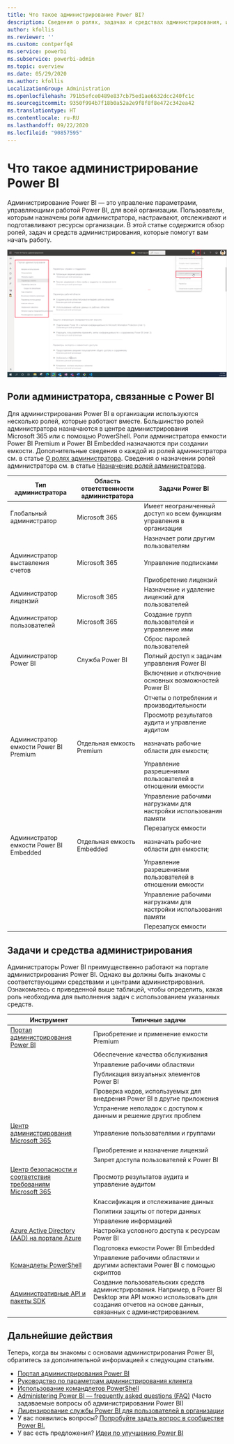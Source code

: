 ```yaml
---
title: Что такое администрирование Power BI?
description: Сведения о ролях, задачах и средствах администрирования, используемых для управления Power BI
author: kfollis
ms.reviewer: ''
ms.custom: contperfq4
ms.service: powerbi
ms.subservice: powerbi-admin
ms.topic: overview
ms.date: 05/29/2020
ms.author: kfollis
LocalizationGroup: Administration
ms.openlocfilehash: 791b5efce0489e837cb75ed1ae6632dcc240fc1c
ms.sourcegitcommit: 9350f994b7f18b0a52a2e9f8f8f8e472c342ea42
ms.translationtype: HT
ms.contentlocale: ru-RU
ms.lasthandoff: 09/22/2020
ms.locfileid: "90857595"
---
```

# <a name="what-is-power-bi-administration"></a>Что такое администрирование Power BI

Администрирование Power BI — это управление параметрами, управляющими работой Power BI, для всей организации. Пользователи, которым назначены роли администратора, настраивают, отслеживают и подготавливают ресурсы организации. В этой статье содержится обзор ролей, задач и средств администрирования, которые помогут вам начать работу.

![Снимок экрана: портал администрирования Power BI, отображающий параметры для всей организации](media/service-admin-administering-power-bi-in-your-organization/admin-portal.png)

## <a name="administrator-roles-related-to-power-bi"></a>Роли администратора, связанные с Power BI

Для администрирования Power BI в организации используются несколько ролей, которые работают вместе. Большинство ролей администратора назначаются в центре администрирования Microsoft 365 или с помощью PowerShell. Роли администратора емкости Power BI Premium и Power BI Embedded назначаются при создании емкости. Дополнительные сведения о каждой из ролей администратора см. в статье [О ролях администратора](/microsoft-365/admin/add-users/about-admin-roles?view=o365-worldwide). Сведения о назначении ролей администратора см. в статье [Назначение ролей администратора](/microsoft-365/admin/add-users/assign-admin-roles?view=o365-worldwide).

| **Тип администратора** | **Область ответственности администратора** | **Задачи Power BI** |
| --- | --- | --- |
| Глобальный администратор | Microsoft 365 | Имеет неограниченный доступ ко всем функциям управления в организации |
| | | Назначает роли другим пользователям |
| Администратор выставления счетов | Microsoft 365 | Управление подписками |
| | | Приобретение лицензий |
| Администратор лицензий | Microsoft 365 | Назначение и удаление лицензий для пользователей |
| Администратор пользователей | Microsoft 365 | Создание групп пользователей и управление ими |
| | | Сброс паролей пользователей |
| Администратор Power BI | Служба Power BI | Полный доступ к задачам управления Power BI|
| | | Включение и отключение основных возможностей Power BI |
| | | Отчеты о потреблении и производительности |
| | | Просмотр результатов аудита и управление аудитом |
| Администратор емкости Power BI Premium | Отдельная емкость Premium | назначать рабочие области для емкости;|
| | | Управление разрешениями пользователей в отношении емкости |
| | | Управление рабочими нагрузками для настройки использования памяти |
| | | Перезапуск емкости |
| Администратор емкости Power BI Embedded | Отдельная емкость Embedded | назначать рабочие области для емкости;|
| | | Управление разрешениями пользователей в отношении емкости |
| | | Управление рабочими нагрузками для настройки использования памяти |
| | | Перезапуск емкости |

## <a name="administrative-tasks-and-tools"></a>Задачи и средства администрирования

Администраторы Power BI преимущественно работают на портале администрирования Power BI. Однако вы должны быть знакомы с соответствующими средствами и центрами администрирования. Ознакомьтесь с приведенной выше таблицей, чтобы определить, какая роль необходима для выполнения задач с использованием указанных средств.

| **Инструмент** | **Типичные задачи** |
| --- | --- |
| [Портал администрирования Power BI](https://app.powerbi.com/admin-portal) | Приобретение и применение емкости Premium |
| | Обеспечение качества обслуживания |
| | Управление рабочими областями |
| | Публикация визуальных элементов Power BI |
| | Проверка кодов, используемых для внедрения Power BI в другие приложения |
| | Устранение неполадок с доступом к данным и решение других проблем |
| [Центр администрирования Microsoft 365](https://admin.microsoft.com) | Управление пользователями и группами |
| | Приобретение и назначение лицензий |
| | Запрет доступа пользователей к Power BI |
| [Центр безопасности и соответствия требованиям Microsoft 365](https://protection.office.com) | Просмотр результатов аудита и управление аудитом |
| | Классификация и отслеживание данных |
| | Политики защиты от потери данных |
| | Управление информацией |
| [Azure Active Directory (AAD) на портале Azure](https://aad.portal.azure.com) | Настройка условного доступа к ресурсам Power BI |
| | Подготовка емкости Power BI Embedded |
| [Командлеты PowerShell](/powershell/power-bi/overview) | Управление рабочими областями и другими аспектами Power BI с помощью скриптов |
| [Административные API и пакеты SDK](service-admin-reference.md) | Создание пользовательских средств администрирования. Например, в Power BI Desktop эти API можно использовать для создания отчетов на основе данных, связанных с администрированием. |

## <a name="next-steps"></a>Дальнейшие действия

Теперь, когда вы знакомы с основами администрирования Power BI, обратитесь за дополнительной информацией к следующим статьям.

- [Портал администрирования Power BI](service-admin-portal.md)
- [Руководство по параметрам администрирования клиента](../guidance/admin-tenant-settings.md)
- [Использование командлетов PowerShell](/powershell/power-bi/overview)
- [Administering Power BI — frequently asked questions (FAQ)](service-admin-faq.md) (Часто задаваемые вопросы об администрировании Power BI)
- [Лицензирование службы Power BI для пользователей в организации](service-admin-licensing-organization.md)
- У вас появились вопросы? [Попробуйте задать вопрос в сообществе Power BI.](https://community.powerbi.com/)
- У вас есть предложения? [Идеи по улучшению Power BI](https://ideas.powerbi.com/)